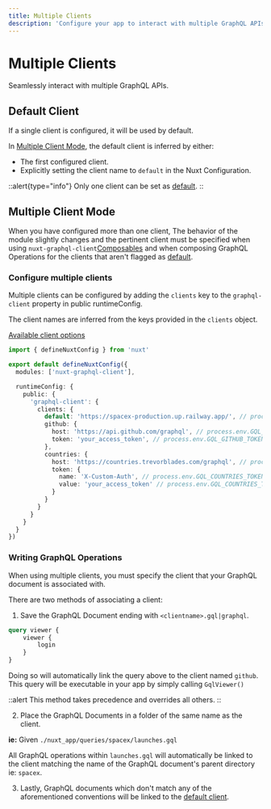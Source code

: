 ```yaml
---
title: Multiple Clients
description: 'Configure your app to interact with multiple GraphQL APIs'
---
```


# Multiple Clients

Seamlessly interact with multiple GraphQL APIs.

## Default Client

If a single client is configured, it will be used by default.

In [Multiple Client Mode](#multiple-client-mode), the default client is inferred by either:
- The first configured client.
- Explicitly setting the client name to `default` in the Nuxt Configuration.

::alert{type="info"}
Only one client can be set as [default](/advanced/multiple-clients#default-client).
::

## Multiple Client Mode

When you have configured more than one client, The behavior of the module slightly changes and the pertinent client must be specified when using `nuxt-graphql-client`[Composables](/getting-started/composables) and when composing GraphQL Operations for the clients that aren't flagged as [default](#default-client).

### Configure multiple clients

Multiple clients can be configured by adding the `clients` key to the `graphql-client` property in public runtimeConfig.

The client names are inferred from the keys provided in the `clients` object.

[Available client options](/getting-started/configuration/#client-configuration)

```ts
import { defineNuxtConfig } from 'nuxt'

export default defineNuxtConfig({
  modules: ['nuxt-graphql-client'],

  runtimeConfig: {
    public: {
      'graphql-client': {
        clients: {
          default: 'https://spacex-production.up.railway.app/', // process.env.GQL_HOST
          github: {
            host: 'https://api.github.com/graphql', // process.env.GQL_GITHUB_HOST
            token: 'your_access_token', // process.env.GQL_GITHUB_TOKEN & process.env.GQL_GITHUB_TOKEN_NAME
          },
          countries: {
            host: 'https://countries.trevorblades.com/graphql', // process.env.GQL_COUNTRIES_HOST
            token: {
              name: 'X-Custom-Auth', // process.env.GQL_COUNTRIES_TOKEN_NAME
              value: 'your_access_token' // process.env.GQL_COUNTRIES_TOKEN
            }
          }
        }
      }
    }
  }
})
```

### Writing GraphQL Operations

When using multiple clients, you must specify the client that your GraphQL document is associated with.

There are two methods of associating a client:

1. Save the GraphQL Document ending with `<clientname>.gql|graphql`.

```graphql [nuxt-app/queries/example.github.gql]
query viewer {
    viewer {
        login
    }
}
```

Doing so will automatically link the query above to the client named `github`. This query will be executable in your app by simply calling `GqlViewer()`

::alert
This method takes precedence and overrides all others.
::

2. Place the GraphQL Documents in a folder of the same name as the client.

**ie:** Given `./nuxt_app/queries/spacex/launches.gql`

All GraphQL operations within `launches.gql` will automatically be linked to the client matching the name of the GraphQL document's parent directory ie: `spacex`.

3. Lastly, GraphQL documents which don't match any of the aforementioned conventions will be linked to the [default client](#default-client).
    


